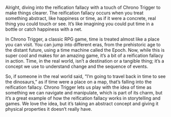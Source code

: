 Alright, diving into the reification fallacy with a touch of Chrono Trigger to make things clearer. The reification fallacy occurs when you treat something abstract, like happiness or time, as if it were a concrete, real thing you could touch or see. It’s like imagining you could put time in a bottle or catch happiness with a net.

In Chrono Trigger, a classic RPG game, time is treated almost like a place you can visit. You can jump into different eras, from the prehistoric age to the distant future, using a time machine called the Epoch. Now, while this is super cool and makes for an amazing game, it’s a bit of a reification fallacy in action. Time, in the real world, isn’t a destination or a tangible thing; it’s a concept we use to understand change and the sequence of events.

So, if someone in the real world said, “I’m going to travel back in time to see the dinosaurs,” as if time were a place on a map, that’s falling into the reification fallacy. Chrono Trigger lets us play with the idea of time as something we can navigate and manipulate, which is part of its charm, but it’s a great example of how the reification fallacy works in storytelling and games. We love the idea, but it’s taking an abstract concept and giving it physical properties it doesn’t really have.